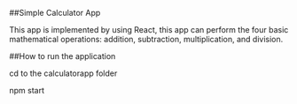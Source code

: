 ##Simple Calculator App

This app is implemented by using React, this app can perform the four basic mathematical operations: addition, subtraction, multiplication, and division.


##How to run the application

cd to the calculatorapp folder

npm start


